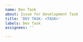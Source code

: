 ```yaml
---
name: Dev Task
about: Issue for Development Task
title: 'DEV TASK: <TASK>'
labels: Dev Task
assignees: ''

---
```



